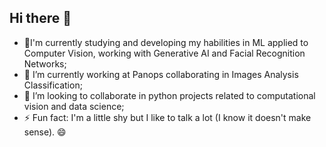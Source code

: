 ## Hi there 👋

- 🌱I'm currently studying and developing my habilities in ML applied to Computer Vision, working with Generative AI and Facial Recognition Networks;
- 🔭 I’m currently working at Panops collaborating in Images Analysis Classification;
- 👯 I’m looking to collaborate in python projects related to computational vision and data science;
- ⚡ Fun fact: I'm a little shy but I like to talk a lot (I know it doesn't make sense). 😄

<hr style="float:left;">


